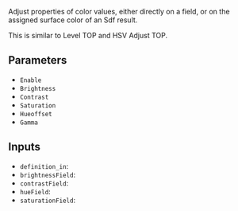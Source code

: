 Adjust properties of color values, either directly on a field, or on the assigned surface color of an Sdf result.

This is similar to Level TOP and HSV Adjust TOP.

## Parameters

* `Enable`
* `Brightness`
* `Contrast`
* `Saturation`
* `Hueoffset`
* `Gamma`

## Inputs

* `definition_in`: 
* `brightnessField`: 
* `contrastField`: 
* `hueField`: 
* `saturationField`: 